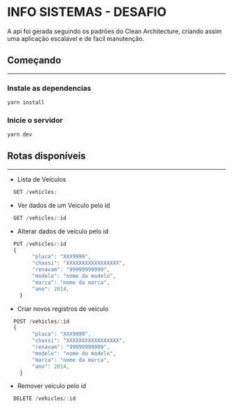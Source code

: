 # INFO SISTEMAS - DESAFIO

A api foi gerada seguindo os padrões do Clean Architecture, criando assim uma aplicação escalavel e de facil manutenção.

## Começando

---

### Instale as dependencias

```js
yarn install
```

### Inicie o servidor

```js
yarn dev
```

## Rotas disponíveis

---

- Lista de Veículos

```typescript
  GET /vehicles;
```

- Ver dados de um Veículo pelo id

```typescript
  GET /vehicles/:id
```

- Alterar dados de veículo pelo id

```typescript
  PUT /vehicles/:id
  {
		"placa": "XXX9999",
		"chassi": "XXXXXXXXXXXXXXXXX",
		"renavam": "99999999999",
		"modelo": "nome do modelo",
		"marca": "nome da marca",
		"ano": 2014,
	}
```

- Criar novos registros de veículo

```typescript
  POST /vehicles/:id
  {
		"placa": "XXX9999",
		"chassi": "XXXXXXXXXXXXXXXXX",
		"renavam": "99999999999",
		"modelo": "nome do modelo",
		"marca": "nome da marca",
		"ano": 2014,
	}
```

- Remover veículo pelo id

```typescript
  DELETE /vehicles/:id
```
